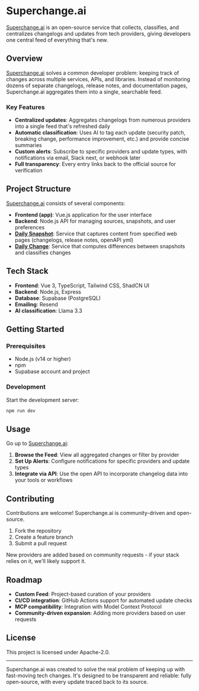 # Superchange.ai

[Superchange.ai](https://superchange.ai/) is an open-source service that collects, classifies, and centralizes changelogs and updates from tech providers, giving developers one central feed of everything that's new.

## Overview

[Superchange.ai](https://superchange.ai/) solves a common developer problem: keeping track of changes across multiple services, APIs, and libraries. Instead of monitoring dozens of separate changelogs, release notes, and documentation pages, Superchange.ai aggregates them into a single, searchable feed.

### Key Features

- **Centralized updates**: Aggregates changelogs from numerous providers into a single feed that's refreshed daily
- **Automatic classification**: Uses AI to tag each update (security patch, breaking change, performance improvement, etc.) and provide concise summaries
- **Custom alerts**: Subscribe to specific providers and update types, with notifications via email, Slack next, or webhook later
- **Full transparency**: Every entry links back to the official source for verification

## Project Structure

[Superchange.ai](https://superchange.ai/) consists of several components:

- **Frontend (app)**: Vue.js application for the user interface
- **Backend**: Node.js API for managing sources, snapshots, and user preferences
- **[Daily Snapshot](https://github.com/superchangeai/daily-snapshot)**: Service that captures content from specified web pages (changelogs, release notes, openAPI yml)
- **[Daily Change](https://github.com/superchangeai/daily-change)**: Service that computes differences between snapshots and classifies changes

## Tech Stack

- **Frontend**: Vue 3, TypeScript, Tailwind CSS, ShadCN UI
- **Backend**: Node.js, Express
- **Database**: Supabase (PostgreSQL)
- **Emailing**: Resend
- **AI classification**: Llama 3.3

## Getting Started

### Prerequisites

- Node.js (v14 or higher)
- npm
- Supabase account and project

### Development

Start the development server:

```bash
npm run dev
```

## Usage

Go up to [Superchange.ai](https://superchange.ai/):

1. **Browse the Feed**: View all aggregated changes or filter by provider
2. **Set Up Alerts**: Configure notifications for specific providers and update types
3. **Integrate via API**: Use the open API to incorporate changelog data into your tools or workflows

## Contributing

Contributions are welcome! Superchange.ai is community-driven and open-source.

1. Fork the repository
2. Create a feature branch
3. Submit a pull request

New providers are added based on community requests - if your stack relies on it, we'll likely support it.

## Roadmap

- **Custom Feed**: Project-based curation of your providers
- **CI/CD integration**: GitHub Actions support for automated update checks
- **MCP compatibility**: Integration with Model Context Protocol
- **Community-driven expansion**: Adding more providers based on user requests

## License

This project is licensed under Apache-2.0.

---

Superchange.ai was created to solve the real problem of keeping up with fast-moving tech changes. It's designed to be transparent and reliable: fully open-source, with every update traced back to its source.
